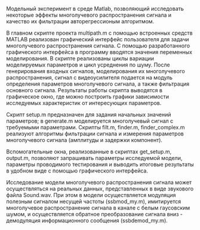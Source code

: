 Модельный эксперимент в среде Matlab, позволяющий исследовать некоторые эффекты многолучевого
распространения сигнала и качество их фильтрации авторегрессионым алгоритмом.

В главном скрипте проекта multipath.m с помощью встроенных средств MATLAB реализован графический
интерфейс пользователя для задачи многолучевого распространения сигнала. С помощью разработанного 
графического интерфейса в программу вводятся значения переменных моделирования. В скрипте реализованы
циклы вариации моделируемых параметров и цикл усреднения по шуму. После генерирования входных сигналов, 
моделирования их многолучевого распространения, сигнал с видеоусилителя подается на модуль определения 
параметров многолучевого сигнала, а также фильтрация основного сигнала. Результаты работы скрипта выводятся
в графическое окно, где можно построить графики зависимости исследуемых характеристик от интересующих параметров.

Скрипт setup.m предназначен для задания начальных значений параметров; в generate.m моделируется многолучевый
сигнал с требуемыми параметрами. Скрипты filt.m, finder.m, finder_complex.m реализуют алгоритмы фильтрации сигнала
и измерения параметров многолучевого сигнала (амплитуды и задержки компонент).

Вспомогательные окна, реализованные в скриптах get_setup.m, output.m, позволяют запрашивать параметры 
исследуемой модели, параметры проводимого тестирования и выводить итоговые результаты в удобном виде с помощью 
графического интерфейса.

Исследование модели многолучевого распространения сигнала может осуществляться на реальных данных, представленных 
в виде звукового файла Sound.wav. При этом в модели осуществляется модуляция полезным сигналом несущей частоты (ssbmod_my.m), 
имитируется многолучевое распространение сигнала в канале с белым гаусовским шумом, и осуществляется обратное
преобразование сигнала вниз - демодуляция информационного сообщения (ssbdemod_my.m).
